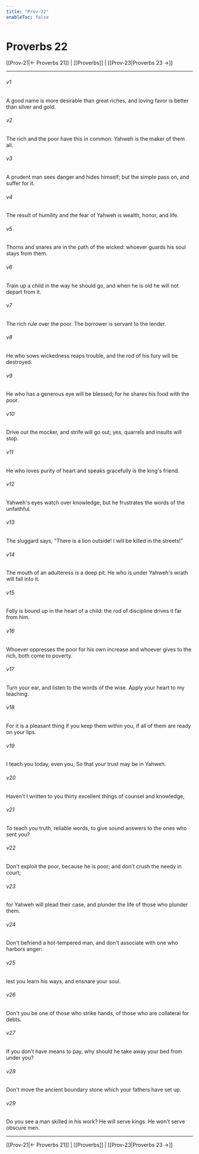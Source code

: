 ```yaml
---
title: "Prov-22"
enableToc: false
---
```

# Proverbs 22

[[Prov-21|← Proverbs 21]] | [[Proverbs]] | [[Prov-23|Proverbs 23 →]]
***



###### v1 
A good name is more desirable than great riches, and loving favor is better than silver and gold. 

###### v2 
The rich and the poor have this in common: Yahweh is the maker of them all. 

###### v3 
A prudent man sees danger and hides himself; but the simple pass on, and suffer for it. 

###### v4 
The result of humility and the fear of Yahweh is wealth, honor, and life. 

###### v5 
Thorns and snares are in the path of the wicked: whoever guards his soul stays from them. 

###### v6 
Train up a child in the way he should go, and when he is old he will not depart from it. 

###### v7 
The rich rule over the poor. The borrower is servant to the lender. 

###### v8 
He who sows wickedness reaps trouble, and the rod of his fury will be destroyed. 

###### v9 
He who has a generous eye will be blessed; for he shares his food with the poor. 

###### v10 
Drive out the mocker, and strife will go out; yes, quarrels and insults will stop. 

###### v11 
He who loves purity of heart and speaks gracefully is the king's friend. 

###### v12 
Yahweh's eyes watch over knowledge; but he frustrates the words of the unfaithful. 

###### v13 
The sluggard says, "There is a lion outside! I will be killed in the streets!" 

###### v14 
The mouth of an adulteress is a deep pit. He who is under Yahweh's wrath will fall into it. 

###### v15 
Folly is bound up in the heart of a child: the rod of discipline drives it far from him. 

###### v16 
Whoever oppresses the poor for his own increase and whoever gives to the rich, both come to poverty. 

###### v17 
Turn your ear, and listen to the words of the wise. Apply your heart to my teaching. 

###### v18 
For it is a pleasant thing if you keep them within you, if all of them are ready on your lips. 

###### v19 
I teach you today, even you, So that your trust may be in Yahweh. 

###### v20 
Haven't I written to you thirty excellent things of counsel and knowledge, 

###### v21 
To teach you truth, reliable words, to give sound answers to the ones who sent you? 

###### v22 
Don't exploit the poor, because he is poor; and don't crush the needy in court; 

###### v23 
for Yahweh will plead their case, and plunder the life of those who plunder them. 

###### v24 
Don't befriend a hot-tempered man, and don't associate with one who harbors anger: 

###### v25 
lest you learn his ways, and ensnare your soul. 

###### v26 
Don't you be one of those who strike hands, of those who are collateral for debts. 

###### v27 
If you don't have means to pay, why should he take away your bed from under you? 

###### v28 
Don't move the ancient boundary stone which your fathers have set up. 

###### v29 
Do you see a man skilled in his work? He will serve kings. He won't serve obscure men.

***
[[Prov-21|← Proverbs 21]] | [[Proverbs]] | [[Prov-23|Proverbs 23 →]]

